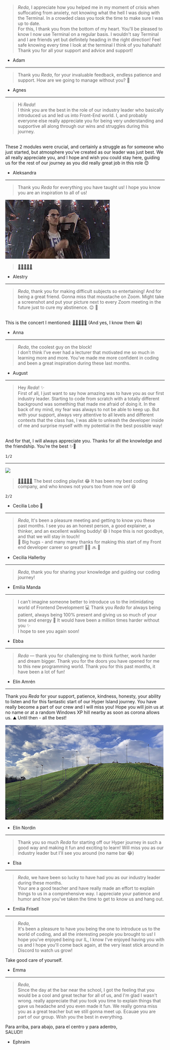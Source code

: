 >*Reda*, I appreciate how you helped me in my moment of crisis when suffocating from anxiety, not knowing what the hell I was doing with the Terminal. In a crowded class you took the time to make sure I was up to date.  
For this, I thank you from the bottom of my heart. You'll be pleased to know I now use Terminal on a regular basis. I wouldn't say Terminal and I are friends yet but definitely heading in the right direction! Feel safe knowing every time I look at the terminal I think of you hahahah! Thank you for all your support and advice and support! 

- Adam

---

>Thank you *Reda*, for your invaluable feedback, endless patience and support. How are we going to manage without you? 🌟

- Agnes

---

>Hi *Reda*!  
I think you are the best in the role of our industry leader who basically introduced us and led us into Front-End world. I, and probably everyone else really appreciate you for being very understanding and supportive all along through our wins and struggles during this journey.  
<br>
These 2 modules were crucial, and certainly a struggle as for someone who just started, but atmosphere you've created as our leader was just best. We all really appreciate you, and I hope and wish you could stay here, guiding us for the rest of our journey as you did really great job in this role 😊

- Aleksandra


---

>Thank you *Reda* for everything you have taught us! I hope you know you are an inspiration to all of us!

<img src="./images/tenor.gif">

><a href="https://open.spotify.com/album/7AyCBQsKKRpnE8wYIZjKeo" target="_blank">🎵🎸🎹🎻🎷</a>

- Alestry

---

> *Reda*, thank you for making difficult subjects so entertaining! And for being a great friend. Gonna miss that moustache on Zoom. Might take a screenshot and put your picture next to every Zoom meeting in the future just to cure my abstinence. 😉 🤗  
<br>
This is the concert I mentioned: <a href="https://www.svtplay.se/video/29057894/kite-pa-kungliga-operan" target="_blank">🎵🎸🎹🎻🎷</a>   
(And yes, I know them 😀)

- Anna 


---

>*Reda*, the coolest guy on the block!   
I don’t think I’ve ever had a lecturer that motivated me so much in learning more and more. You’ve made me more confident in coding and been a great inspiration during these last months.

- August

---

>Hey *Reda*! ✨   
First of all, I just want to say how amazing was to have you as our first industry leader. Starting to code from scratch with a totally different background was something that made me afraid of doing it. In the back of my mind, my fear was always to not be able to keep up. But with your support, always very attentive to all levels and different contexts that the class has, I was able to unleash the developer inside of me and surprise myself with my potential in the best possible way!   
<br>
And for that, I will always appreciate you. Thanks for all the knowledge and the friendship. You’re the best ✨🌟

    1/2

---

<img width="350" src="./images/typing-cat.gif">


> <a href="https://link.tospotify.com/frq9sTF2Nbb" target="_blank">🎵🎸🎹🎻🎷</a> The best coding playlist 😂 It has been my best coding company, and who knows not yours too from now on! 😆

    2/2


- Cecilia Lobo 💛


---

>*Reda*, It's been a pleasure meeting and getting to know you these past months. I see you as an honest person, a good explainer, a thinker, and an excellent walking buddy! 😄 I hope this is not goodbye, and that we will stay in touch!   
🤩 Big hugs - and many many thanks for making this start of my Front end developer career so great!! 👩‍💻 🔜 🥇

- Cecilia Hallerby

---

>*Reda*, thank you for sharing your knowledge and guiding our coding journey!

- Emilia Manda

---

> I can’t imagine someone better to introduce us to the intimidating world of Frontend Development 
💻 Thank you *Reda* for always being patient, always being 100% present and giving us so much of your time and energy 💜 It would have been a million times harder without you ✨  
I hope to see you again soon!

- Ebba

---

>*Reda* — thank you for challenging me to think further, work harder and dream bigger. Thank you for the doors you have opened for me to this new programming world. Thank you for this past months, it have been a lot of fun!

- Elin Amrén

---

Thank you *Reda* for your support, patience, kindness, honesty, your ability to listen and for this fantastic start of our Hyper Island journey. You have really become a part of our crew and I will miss you! Hope you will join us at no name or at a random Windows XP hill nearby as soon as corona allows us. ⛰ Until then  - all the best!

![xp](./images/xp-hill.jpg)

- Elin Nordin

---

>Thank you so much *Reda* for starting off our Hyper journey in such a good way and making it fun and exciting to learn! Will miss you as our industry leader but I'll see you around (no name bar 😂)

- Elsa 

---

>*Reda*, we have been so lucky to have had you as our industry leader during these months.   
Your are a good teacher and have really made an effort to explain things to us in a comprehensive way. 
I appreciate your patience and humor and how you've taken the time to get to know us and hang out.

- Emilia Frisell

---

> *Reda*,   
It's been a pleasure to have you being the one to introduce us to the world of coding, and all the interesting people you brought to us! I hope you've enjoyed being our IL, I know I've enjoyed having you with us and I hope you'll come back again, at the very least stick around in Discord to watch us grow!

Take good care of yourself.

- Emma 


---

>*Reda*,  
Since the day at the bar near the school, I got the feeling that you would be a cool and great techar for all of us, and I'm glad I wasn't wrong. really appreciate that you took you time to explain things that gave us headache and you even made it fun. We really gonna miss you as a great teacher but  we still gonna meet up. Ecauae you are part of our group. Wish you the best in everything.

Para arriba, para abajo, para el centro y para adentro,
<br>SALUD!!

- Ephraim